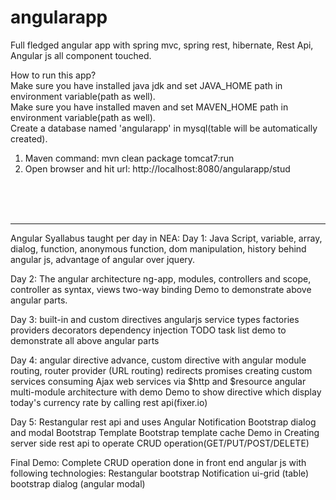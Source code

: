 # angularapp
Full fledged angular app with spring mvc, spring rest, hibernate, Rest Api, Angular js all component touched.

How to run this app? <br/>
Make sure you have installed java jdk and set JAVA_HOME path in environment variable(path as well). <br/>
Make sure you have installed maven and set MAVEN_HOME path in environment variable(path as well). <br/>
Create a database named 'angularapp' in mysql(table will be automatically created). <br/>
1. Maven command: mvn clean package tomcat7:run <br/>
2. Open browser and hit url: http://localhost:8080/angularapp/stud <br/>





<br/><br/><br/><hr>
Angular Syallabus taught per day in NEA:
Day 1: Java Script, variable, array, dialog, 
	function, anonymous function, dom manipulation,
	history behind angular js, advantage of angular over jquery.

Day 2:
The angular architecture
ng-app, modules, 
controllers and scope,
controller as syntax,
views
two-way binding
Demo to demonstrate above angular parts.

Day 3:
built-in and custom directives
angularjs service types
factories
providers
decorators
dependency injection
TODO task list demo to demonstrate all above angular parts

Day 4:
angular directive advance,
custom directive with 
angular module
routing, router provider (URL routing)
redirects
promises
creating custom services
consuming Ajax web services via $http and $resource
angular multi-module architecture with demo
Demo to show directive which display today's currency rate by calling rest api(fixer.io)

Day 5:
Restangular rest api and uses
Angular Notification
Bootstrap dialog and modal
Bootstrap Template
Bootstrap template cache
Demo in Creating server side rest api to operate CRUD operation(GET/PUT/POST/DELETE)

Final Demo:
Complete CRUD operation done in front end angular js with following technologies:
Restangular
bootstrap
Notification
ui-grid (table)
bootstrap dialog (angular modal)

